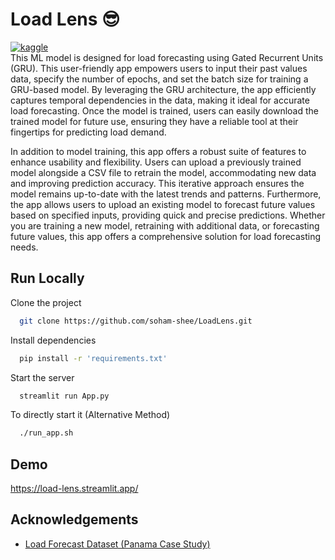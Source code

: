 # Load Lens 😎

[![kaggle](https://camo.githubusercontent.com/0d9d4c150c1ea613d3bf3f89ea6f9323ed808b60ffef0ce7d942913aa33a256a/68747470733a2f2f696d672e736869656c64732e696f2f62616467652f4b6167676c652d3230413545383f7374796c653d666f722d7468652d6261646765266c6f676f3d6b6167676c65266c6f676f436f6c6f723d7768697465)](https://www.kaggle.com/code/sohamshee/gru-model-load-forecasting)\
This ML model is designed for load forecasting using Gated Recurrent Units (GRU). This user-friendly
app empowers users to input their past values data, specify the number of epochs, and set the 
batch size for training a GRU-based model. 
By leveraging the GRU architecture, the app efficiently captures temporal dependencies in the 
data, making it ideal for accurate load forecasting. Once the model is trained, users can easily 
download the trained model for future use, ensuring they have a reliable tool at their fingertips
for predicting load demand.

In addition to model training, this app offers a robust suite of features to enhance usability 
and flexibility. Users can upload a previously trained model alongside a CSV file to retrain 
the model, accommodating new data and improving prediction accuracy. This iterative approach 
ensures the model remains up-to-date with the latest trends and patterns. Furthermore, the app 
allows users to upload an existing model to forecast future values based on specified inputs, 
providing quick and precise predictions. Whether you are training a new model, retraining with 
additional data, or forecasting future values, this app offers a comprehensive solution for load 
forecasting needs.
## Run Locally

Clone the project

```bash
  git clone https://github.com/soham-shee/LoadLens.git
```

Install dependencies

```bash
  pip install -r 'requirements.txt'
```

Start the server

```bash
  streamlit run App.py
```

To directly start it (Alternative Method)
```bash
  ./run_app.sh
```

## Demo

https://load-lens.streamlit.app/

## Acknowledgements

 - [Load Forecast Dataset (Panama Case Study)](https://www.kaggle.com/datasets/saurabhshahane/electricity-load-forecasting)
